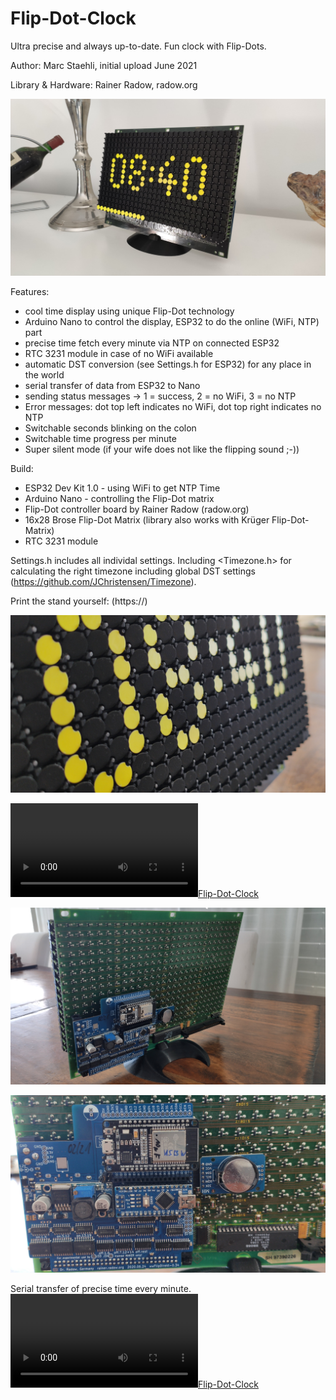 # Flip-Dot-Clock
Ultra precise and always up-to-date. Fun clock with Flip-Dots.

Author: Marc Staehli, initial upload June 2021

Library & Hardware: Rainer Radow, radow.org

[![ESP8266-World-Clock](https://github.com/3KUdelta/Flip-Dot-Clock/blob/main/Pics/IMG_20210614_084116.jpg)](https://github.com/3KUdelta/Flip-Dot-Clock)

Features:
- cool time display using unique Flip-Dot technology
- Arduino Nano to control the display, ESP32 to do the online (WiFi, NTP) part
- precise time fetch every minute via NTP on connected ESP32
- RTC 3231 module in case of no WiFi available
- automatic DST conversion (see Settings.h for ESP32) for any place in the world
- serial transfer of data from ESP32 to Nano
- sending status messages -> 1 = success, 2 = no WiFi, 3 = no NTP
- Error messages: dot top left indicates no WiFi, dot top right indicates no NTP
- Switchable seconds blinking on the colon
- Switchable time progress per minute
- Super silent mode (if your wife does not like the flipping sound ;-))

Build:
- ESP32 Dev Kit 1.0 - using WiFi to get NTP Time
- Arduino Nano - controlling the Flip-Dot matrix
- Flip-Dot controller board by Rainer Radow (radow.org)
- 16x28 Brose Flip-Dot Matrix (library also works with Krüger Flip-Dot-Matrix)
- RTC 3231 module 

Settings.h includes all individal settings. 
Including <Timezone.h> for calculating the right timezone including global DST settings (https://github.com/JChristensen/Timezone).

Print the stand yourself: (https://)

[![Flip-Dot-Clock](https://github.com/3KUdelta/Flip-Dot-Clock/blob/main/Pics/IMG_20210614_084328.jpg)](https://github.com/3KUdelta/Flip-Dot-Clock)

[![Flip-Dot-Clock](https://github.com/3KUdelta/Flip-Dot-Clock/blob/main/Pics/VID_20210609_155916%7E2.mov)](https://github.com/3KUdelta/Flip-Dot-Clock)

[![Flip-Dot-Clock](https://github.com/3KUdelta/Flip-Dot-Clock/blob/main/Pics/IMG_20210614_084238.jpg)](https://github.com/3KUdelta/Flip-Dot-Clock)

[![Flip-Dot-Clock](https://github.com/3KUdelta/Flip-Dot-Clock/blob/main/Pics/IMG_20210614_084258.jpg)](https://github.com/3KUdelta/Flip-Dot-Clock)

Serial transfer of precise time every minute.
[![Flip-Dot-Clock](https://github.com/3KUdelta/Flip-Dot-Clock/blob/main/Pics/VID_20210608_193220%7E2.mov)](https://github.com/3KUdelta/Flip-Dot-Clock)


